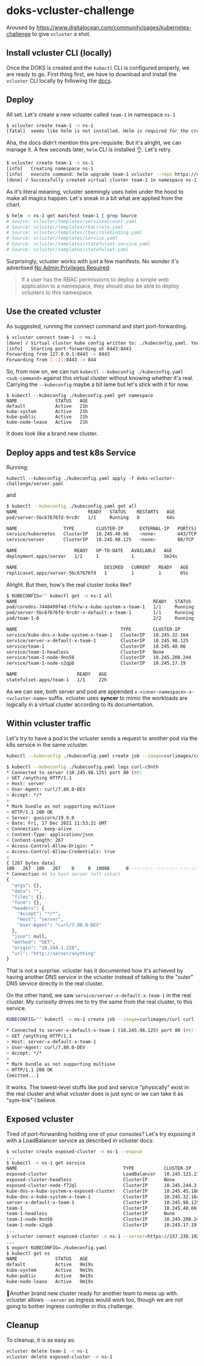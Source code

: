 # doks-vcluster-challenge

Aroused by https://www.digitalocean.com/community/pages/kubernetes-challenge to give `vcluster` a shot.

## Install vcluster CLI (locally)
Once the DOKS is created and the `kubectl` CLI is configured properly, we are ready to go. First thing first, we have to download and install the `vcluster` CLI locally by following the [docs](https://www.vcluster.com/docs/getting-started/setup#download-vcluster-cli). 


## Deploy
All set. Let's create a new vcluster called `team-1` in namespace `ns-1` 
```bash
$ vcluster create team-1 -n ns-1
[fatal]  seems like helm is not installed. Helm is required for the creation of a virtual cluster. Please visit https://helm.sh/docs/intro/install/ for install instructions
```
Aha, the docs didn't mention this pre-requisite. But it's alright, we can manage it.
A few seconds later, `helm` CLI is installed 👌. Let's retry.

```bash
$ vcluster create team-1 -n ns-1
[info]   Creating namespace ns-1
[info]   execute command: helm upgrade team-1 vcluster --repo https://charts.loft.sh --version 0.4.5 --kubeconfig /tmp/921674663 --namespace ns-1 --install --repository-config='' --values /tmp/307639514
[done] √ Successfully created virtual cluster team-1 in namespace ns-1. Use 'vcluster connect team-1 --namespace ns-1' to access the virtual cluster
```

As it's literal meaning, vcluster seemingly uses helm under the hood to make all magics happen. Let's sneak in a bit what are applied from the chart.

```bash
$ helm -n ns-1 get manifest team-1 | grep Source
# Source: vcluster/templates/serviceaccount.yaml
# Source: vcluster/templates/rbac/role.yaml
# Source: vcluster/templates/rbac/rolebinding.yaml
# Source: vcluster/templates/service.yaml
# Source: vcluster/templates/statefulset-service.yaml
# Source: vcluster/templates/statefulset.yaml
```
Surprisingly, vcluster works with just a few manifests. No wonder it's advertised [No Admin Privileges Required](https://www.vcluster.com/docs/architecture/basics#5-no-admin-privileges-required):
>  If a user has the RBAC permissions to deploy a simple web application to a namespace, they should also be able to deploy vclusters to this namespace.

## Use the created vcluster
As suggested, running the connect command and start port-forwarding.
```bash
$ vcluster connect team-1 -n ns-1
[done] √ Virtual cluster kube config written to: ./kubeconfig.yaml. You can access the cluster via `kubectl --kubeconfig ./kubeconfig.yaml get namespaces`
[info]   Starting port-forwarding at 8443:8443
Forwarding from 127.0.0.1:8443 -> 8443
Forwarding from [::1]:8443 -> 844
```
So, from now on, we can run `kubectl --kubeconfig ./kubeconfig.yaml <sub-command>` against this virtual cluster without knowing whether it's real. Carrying the `--kubeconfig` maybe a bit lame but let's stick with it for now.

```
$ kubectl --kubeconfig ./kubeconfig.yaml get namespace
NAME              STATUS   AGE
default           Active   21h
kube-system       Active   21h
kube-public       Active   21h
kube-node-lease   Active   21h
```
It does look like a brand new cluster. 

## Deploy apps and test k8s Service
Running:

`kubectl --kubeconfig ./kubeconfig.yaml apply -f doks-vcluster-challenge/server.yaml`

and

```bash
$ kubectl --kubeconfig ./kubeconfig.yaml get all
NAME                          READY   STATUS    RESTARTS   AGE
pod/server-5bc67676fd-9rc8r   1/1     Running   0          64s

NAME                 TYPE        CLUSTER-IP      EXTERNAL-IP   PORT(S)   AGE
service/kubernetes   ClusterIP   10.245.48.66    <none>        443/TCP   22h
service/server       ClusterIP   10.245.98.125   <none>        80/TCP    5m23s

NAME                     READY   UP-TO-DATE   AVAILABLE   AGE
deployment.apps/server   1/1     1            1           5m24s

NAME                                DESIRED   CURRENT   READY   AGE
replicaset.apps/server-5bc67676fd   1         1         1       65s
```

Alright. But then, how's the real cluster looks like?

```bash
$ KUBECONFIG="" kubectl get -n ns-1 all
NAME                                                  READY   STATUS    RESTARTS   AGE
pod/coredns-7448499f4d-tfn7w-x-kube-system-x-team-1   1/1     Running   0          22h
pod/server-5bc67676fd-9rc8r-x-default-x-team-1        1/1     Running   0          4m12s
pod/team-1-0                                          2/2     Running   0          22h

NAME                                      TYPE        CLUSTER-IP       EXTERNAL-IP   PORT(S)                  AGE
service/kube-dns-x-kube-system-x-team-1   ClusterIP   10.245.32.164    <none>        53/UDP,53/TCP,9153/TCP   22h
service/server-x-default-x-team-1         ClusterIP   10.245.98.125    <none>        80/TCP                   8m31s
service/team-1                            ClusterIP   10.245.48.66     <none>        443/TCP                  22h
service/team-1-headless                   ClusterIP   None             <none>        443/TCP                  22h
service/team-1-node-9nn58                 ClusterIP   10.245.208.244   <none>        10250/TCP                4m12s
service/team-1-node-s2qpb                 ClusterIP   10.245.17.19     <none>        10250/TCP                22h

NAME                      READY   AGE
statefulset.apps/team-1   1/1     22h
```

As we can see, both server and pod are appended `x-<inner-namespace>-x-<vcluster-name>` suffix. vcluster uses **syncer** to mimic the workloads are logically in a virtual cluster according to its documentation.

## Within vcluster traffic

Let's try to have a pod in the vcluster sends a request to another pod via the k8s service in the same vcluster.

```bash
kubectl --kubeconfig ./kubeconfig.yaml create job --image=curlimages/curl curl -- curl -v http://server/anything

$ kubectl --kubeconfig ./kubeconfig.yaml logs curl-c9nth
* Connected to server (10.245.98.125) port 80 (#0)
> GET /anything HTTP/1.1
> Host: server
> User-Agent: curl/7.80.0-DEV
> Accept: */*
> 
* Mark bundle as not supporting multiuse
< HTTP/1.1 200 OK
< Server: gunicorn/19.9.0
< Date: Fri, 17 Dec 2021 11:53:21 GMT
< Connection: keep-alive
< Content-Type: application/json
< Content-Length: 267
< Access-Control-Allow-Origin: *
< Access-Control-Allow-Credentials: true
< 
{ [267 bytes data]
100   267  100   267    0     0  10086      0 --:--:-- --:--:-- --:--:-- 10269
* Connection #0 to host server left intact
{
  "args": {}, 
  "data": "", 
  "files": {}, 
  "form": {}, 
  "headers": {
    "Accept": "*/*", 
    "Host": "server", 
    "User-Agent": "curl/7.80.0-DEV"
  }, 
  "json": null, 
  "method": "GET", 
  "origin": "10.244.1.228", 
  "url": "http://server/anything"
}
```
That is not a surprise. vcluster has it documented how it's achieved by having another DNS service in the vcluster instead of talking to the "outer" DNS service directly in the real cluster.

On the other hand, we saw `service/server-x-default-x-team-1` in the real cluster. My curiosity drives me to try the same from the real cluster, to this service.

```bash
KUBECONFIG="" kubectl -n ns-1 create job --image=curlimages/curl curl -- curl -v http://server-x-default-x-team-1/anything

* Connected to server-x-default-x-team-1 (10.245.98.125) port 80 (#0)
> GET /anything HTTP/1.1
> Host: server-x-default-x-team-1
> User-Agent: curl/7.80.0-DEV
> Accept: */*
> 
* Mark bundle as not supporting multiuse
< HTTP/1.1 200 OK
{omitted...}
```

It works. The lowest-level stuffs like pod and service "physically" exist in the real cluster and what vcluster does is just sync or we can take it as "sym-link" I believe.

## Exposed vcluster
Tired of port-forwarding holding one of your consoles? Let's try exposing it with a LoadBalancer service as described in vcluster docs:
```bash
$ vcluster create exposed-cluster -n ns-1 --expose 
...
$ kubectl -n ns-1 get service
NAME                                       TYPE           CLUSTER-IP       EXTERNAL-IP       PORT(S)                  AGE
exposed-cluster                            LoadBalancer   10.245.121.213   157.230.192.198   443:32280/TCP            3m12s
exposed-cluster-headless                   ClusterIP      None             <none>            443/TCP                  3m12s
exposed-cluster-node-f72ql                 ClusterIP      10.245.244.3     <none>            10250/TCP                2m26s
kube-dns-x-kube-system-x-exposed-cluster   ClusterIP      10.245.45.180    <none>            53/UDP,53/TCP,9153/TCP   2m26s
kube-dns-x-kube-system-x-team-1            ClusterIP      10.245.32.164    <none>            53/UDP,53/TCP,9153/TCP   23h
server-x-default-x-team-1                  ClusterIP      10.245.98.125    <none>            80/TCP                   43m
team-1                                     ClusterIP      10.245.48.66     <none>            443/TCP                  23h
team-1-headless                            ClusterIP      None             <none>            443/TCP                  23h
team-1-node-9nn58                          ClusterIP      10.245.208.244   <none>            10250/TCP                39m
team-1-node-s2qpb                          ClusterIP      10.245.17.19     <none>            10250/TCP                23h
...
$ vcluster connect exposed-cluster -n ns-1 --server=https://157.230.192.198
...
$ export KUBECONFIG=./kubeconfig.yaml
$ kubectl get ns
NAME              STATUS   AGE
default           Active   9m19s
kube-system       Active   9m19s
kube-public       Active   9m19s
kube-node-lease   Active   9m19s
```

🎉Another brand new cluster ready for another team to mess up with. vcluster allows `--server` so ingress would work too, though we are not going to bother ingress controller in this challenge. 

## Cleanup
To cleanup, it is as easy as:
```bash
vcluster delete team-1 -n ns-1
vcluster delete exposed-cluster -n ns-1
```